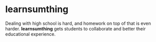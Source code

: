 # learnsumthing

Dealing with high school is hard, and homework on top of that is even harder. **learnsumthing** gets students to collaborate and better their educational experience.